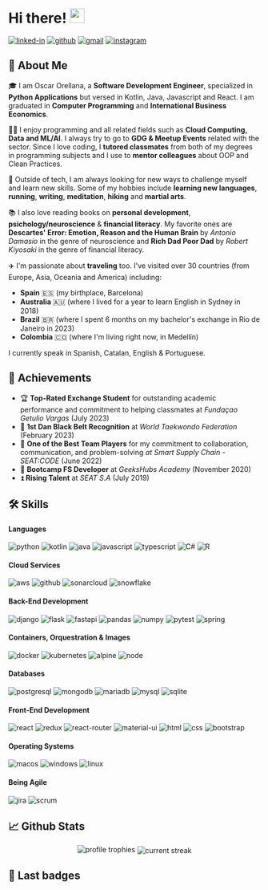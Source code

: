 # Hi there! <img src="https://media.giphy.com/media/hvRJCLFzcasrR4ia7z/giphy.gif" width="29px" height="29px">


[![linked-in](https://img.shields.io/badge/Linked_In-0077B5?style=for-the-badge&logo=LinkedIn&logoColor=white)](https://www.linkedin.com/in/oscar-orellana-15535b16a/) [![github](https://img.shields.io/badge/GitHub-000000?style=for-the-badge&logo=GitHub&logoColor=white)](https://github.com/oorellana95) [![gmail](https://img.shields.io/badge/Gmail-D14836?style=for-the-badge&logo=Gmail&logoColor=white)](mailto:col.oscar.orellana@gmail.com) [![instagram](https://img.shields.io/badge/Instagram-E4405F?style=for-the-badge&logo=instagram&logoColor=white)](https://www.instagram.com/oorellana95/)

## 🚀 About Me

🎓 I am Oscar Orellana, a **Software Development Engineer**, specialized in **Python Applications** but versed in Kotlin, Java, Javascript and React. I am graduated in **Computer Programming** and **International Business Economics**.

👨‍💻 I enjoy programming and all related fields such as **Cloud Computing, Data and ML/AI**. I always try to go to **GDG & Meetup Events** related with the sector. Since I love coding, I **tutored classmates** from both of my degrees in programming subjects and I use to **mentor colleagues** about OOP and Clean Practices.

🧘 Outside of tech, I am always looking for new ways to challenge myself and learn new skills. Some of my hobbies include **learning new languages**, **running**, **writing**, **meditation**, **hiking** and **martial arts**.

📚 I also love reading books on **personal development**, **psichology/neuroscience** & **financial literacy**. My favorite ones are **Descartes' Error: Emotion, Reason and the Human Brain** by _Antonio Damasio_ in the genre of neuroscience and **Rich Dad Poor Dad** by _Robert Kiyosaki_ in the genre of financial literacy.

 ✈️ I'm passionate about **traveling** too. I've visited over 30 countries (from Europe, Asia, Oceania and America) including:
* **Spain** 🇪🇸 (my birthplace, Barcelona)
* **Australia** 🇦🇺 (where I lived for a year to learn English in Sydney in 2018)
* **Brazil** 🇧🇷 (where I spent 6 months on my bachelor's exchange in Rio de Janeiro in 2023)
* **Colombia** 🇨🇴 (where I'm living right now, in Medellín)

I currently speak in Spanish, Catalan, English & Portuguese.

## 🏅 Achievements
-   🏆 **Top-Rated Exchange Student** for outstanding academic performance and commitment to helping classmates at _Fundaçao Getulio Vargas_ (July 2023)
-   🥋 **1st Dan Black Belt Recognition** at _World Taekwondo Federation_ (February 2023)
-   🤝 **One of the Best Team Players** for my commitment to collaboration, communication, and problem-solving _at Smart Supply Chain - SEAT:CODE_ (June 2022)
-   🚀 **Bootcamp FS Developer** at _GeeksHubs Academy_ (November 2020)
-   ⏫ **Rising Talent** at _SEAT S.A_ (July 2019)



## 🛠️ Skills

#### Languages
![python](https://img.shields.io/badge/Python-3776AB?style=for-the-badge&logo=python&logoColor=white) ![kotlin](https://img.shields.io/badge/Kotlin-0095D5?&style=for-the-badge&logo=kotlin&logoColor=white) ![java](https://img.shields.io/badge/Java-ED8B00?style=for-the-badge&logo=openjdk&logoColor=white) ![javascript](https://img.shields.io/badge/JavaScript-323330?style=for-the-badge&logo=javascript&logoColor=F7DF1E) ![typescript](https://img.shields.io/badge/TypeScript-3178C6?style=for-the-badge&logo=typescript&logoColor=white) ![C#](https://img.shields.io/badge/C%23-239120?style=for-the-badge&logo=c-sharp&logoColor=white) ![R](https://img.shields.io/badge/R-276DC3?style=for-the-badge&logo=r&logoColor=white) 


#### Cloud Services
![aws](https://img.shields.io/badge/Amazon_AWS-FF9900?style=for-the-badge&logo=amazonaws&logoColor=white) ![github](https://img.shields.io/badge/GitHub_Actions-2088FF?style=for-the-badge&logo=github-actions&logoColor=white) ![sonarcloud](https://img.shields.io/badge/Sonar%20cloud-F3702A?style=for-the-badge&logo=sonarcloud&logoColor=white) ![snowflake](https://img.shields.io/badge/snowflake-20232A?style=for-the-badge&logo=snowflake)


#### Back-End Development
![django](https://img.shields.io/badge/Django-092E20?style=for-the-badge&logo=django&logoColor=white) ![flask](https://img.shields.io/badge/Flask-000000?style=for-the-badge&logo=flask&logoColor=white) ![fastapi](https://img.shields.io/badge/fastapi-007a6c?style=for-the-badge&logo=fastapi&logoColor=white) ![pandas](https://img.shields.io/badge/pandas-%23130654?style=for-the-badge&logo=pandas&logoColor=white) ![numpy](https://img.shields.io/badge/numpy-013243?style=for-the-badge&logo=numpy&logoColor=white)
![pytest](https://img.shields.io/badge/Pytest-3776AB?style=for-the-badge&logo=python&logoColor=white) ![spring](https://img.shields.io/badge/Spring-6DB33F?style=for-the-badge&logo=spring&logoColor=white)

#### Containers, Orquestration & Images
![docker](https://img.shields.io/badge/docker-0073ec?style=for-the-badge&logo=docker&logoColor=white) ![kubernetes](https://img.shields.io/badge/kubernetes-%233371e3?style=for-the-badge&logo=kubernetes&logoColor=white) ![alpine](https://img.shields.io/badge/Alpine_Linux-0D597F?style=for-the-badge&logo=alpine-linux&logoColor=white) ![node](https://img.shields.io/badge/Node-43853D?style=for-the-badge&logo=node.js&logoColor=white)

#### Databases

![postgresql](https://img.shields.io/badge/PostgreSQL-316192?style=for-the-badge&logo=postgresql&logoColor=white) ![mongodb](	https://img.shields.io/badge/MongoDB-4EA94B?style=for-the-badge&logo=mongodb&logoColor=white) ![mariadb](https://img.shields.io/badge/MariaDB-003545?style=for-the-badge&logo=mariadb&logoColor=white) ![mysql](https://img.shields.io/badge/MySQL-005C84?style=for-the-badge&logo=mysql&logoColor=white) ![sqlite](https://img.shields.io/badge/SQLite-07405E?style=for-the-badge&logo=sqlite&logoColor=white)

#### Front-End Development
 ![react](https://img.shields.io/badge/React-20232A?style=for-the-badge&logo=react&logoColor=61DAFB) ![redux](https://img.shields.io/badge/Redux-593D88?style=for-the-badge&logo=redux&logoColor=white) ![react-router](https://img.shields.io/badge/React_Router-CA4245?style=for-the-badge&logo=react-router&logoColor=white) ![material-ui](https://img.shields.io/badge/Material_UI-0081CB?style=for-the-badge&logo=mui&logoColor=white) ![html](https://img.shields.io/badge/HTML5-E34F26?style=for-the-badge&logo=html5&logoColor=white) ![css](https://img.shields.io/badge/CSS3-1572B6?style=for-the-badge&logo=css3&logoColor=white) ![bootstrap](https://img.shields.io/badge/Bootstrap-563D7C?style=for-the-badge&logo=bootstrap&logoColor=white)

 #### Operating Systems
 ![macos](https://img.shields.io/badge/mac%20os-000000?style=for-the-badge&logo=apple&logoColor=white) ![windows](https://img.shields.io/badge/Windows-0078D6?style=for-the-badge&logo=windows&logoColor=white) ![linux](https://img.shields.io/badge/Linux-FCC624?style=for-the-badge&logo=linux&logoColor=black)

#### Being Agile

![jira](https://img.shields.io/badge/Jira-0052CC?style=for-the-badge&logo=Jira&logoColor=white) ![scrum](https://img.shields.io/badge/scrum-50385C?style=for-the-badge&logo=scrumalliance&logoColor=white)


## 📈 Github Stats

<div align="center">
    <img src="https://github-profile-trophy.vercel.app/?username=oorellana95&row=2&column=3&margin-h=0&theme=darkhub&count_private=true&no-frame=true" alt="profile trophies" />
    <img align="center" src="https://github-readme-streak-stats.herokuapp.com/?user=oorellana95&theme=monokai&card_width=380&hide_border=true&background=0d1117&theme=dark" alt="current streak" />
</div>

## 🔰 Last badges
<!--START_SECTION:badges-->
<!--END_SECTION:badges-->